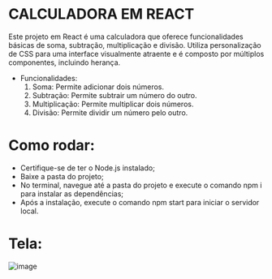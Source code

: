 # CALCULADORA EM REACT

Este projeto em React é uma calculadora que oferece funcionalidades básicas de soma, subtração, multiplicação e divisão. Utiliza personalização de CSS para uma interface visualmente atraente e é composto por múltiplos componentes, incluindo herança. 

- Funcionalidades:
  1. Soma: Permite adicionar dois números.
  2. Subtração: Permite subtrair um número do outro.
  3. Multiplicação: Permite multiplicar dois números.
  4. Divisão: Permite dividir um número pelo outro.

# Como rodar:

- Certifique-se de ter o Node.js instalado;
- Baixe a pasta do projeto;
- No terminal, navegue até a pasta do projeto e execute o comando npm i para instalar as dependências;
- Após a instalação, execute o comando npm start para iniciar o servidor local.

# Tela:

![image](https://github.com/felipesphair/CalculadoraReact/assets/107360437/a5488abc-5bde-4212-b71d-728ed8d6353c)
